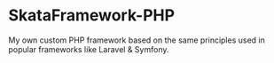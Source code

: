 # SkataFramework-PHP
My own custom PHP framework based on the same principles used in popular frameworks like Laravel &amp; Symfony.
